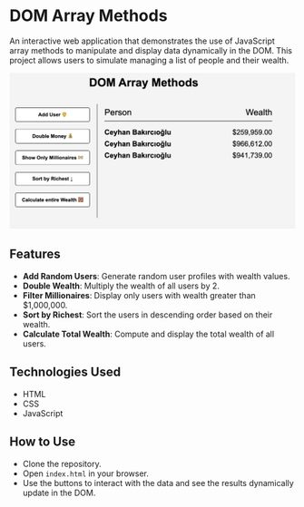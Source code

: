# DOM Array Methods

An interactive web application that demonstrates the use of JavaScript array methods to manipulate and display data dynamically in the DOM. This project allows users to simulate managing a list of people and their wealth.

<img src="./screenshot.png">

## Features

- **Add Random Users**: Generate random user profiles with wealth values.
- **Double Wealth**: Multiply the wealth of all users by 2.
- **Filter Millionaires**: Display only users with wealth greater than $1,000,000.
- **Sort by Richest**: Sort the users in descending order based on their wealth.
- **Calculate Total Wealth**: Compute and display the total wealth of all users.

## Technologies Used

- HTML
- CSS
- JavaScript

## How to Use

- Clone the repository.
- Open `index.html` in your browser.
- Use the buttons to interact with the data and see the results dynamically update in the DOM.
